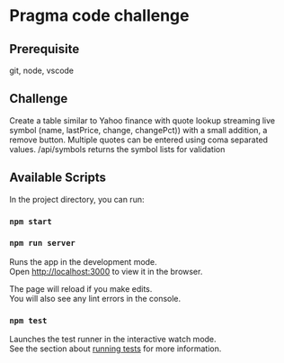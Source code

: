 # Pragma code challenge

## Prerequisite
git, node, vscode

## Challenge
Create a table similar to Yahoo finance with quote lookup streaming live symbol (name, lastPrice, change, changePct)) with a small addition, a remove button.
Multiple quotes can be entered using coma separated values.
/api/symbols returns the symbol lists for validation



## Available Scripts

In the project directory, you can run:

### `npm start`
### `npm run server`

Runs the app in the development mode.\
Open [http://localhost:3000](http://localhost:3000) to view it in the browser.

The page will reload if you make edits.\
You will also see any lint errors in the console.

### `npm test`

Launches the test runner in the interactive watch mode.\
See the section about [running tests](https://facebook.github.io/create-react-app/docs/running-tests) for more information.
